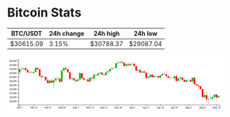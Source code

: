 # Bitcoin Stats

BTC/USDT|24h change|24h high|24h low|
|---|---|---|---|
|$30615.09|3.15%|$30788.37|$29087.04|

<img src="./chart.svg">
